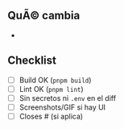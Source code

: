 ﻿## QuÃ© cambia

-

## Checklist

- [ ] Build OK (`pnpm build`)
- [ ] Lint OK (`pnpm lint`)
- [ ] Sin secretos ni `.env` en el diff
- [ ] Screenshots/GIF si hay UI
- [ ] Closes #<id> (si aplica)

